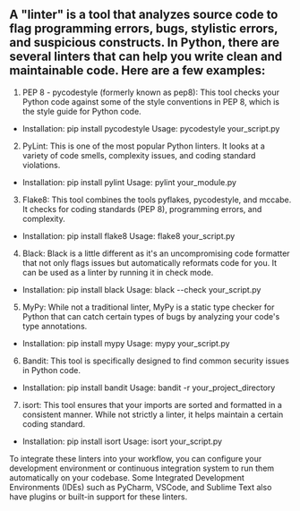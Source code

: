 A "linter" is a tool that analyzes source code to flag programming errors, bugs, stylistic errors, and suspicious constructs. In Python, there are several linters that can help you write clean and maintainable code. Here are a few examples:
-----
1. PEP 8 - pycodestyle (formerly known as pep8): This tool checks your Python code against some of the style conventions in PEP 8, which is the style guide for Python code.

- Installation: pip install pycodestyle Usage: pycodestyle your_script.py

2. PyLint: This is one of the most popular Python linters. It looks at a variety of code smells, complexity issues, and coding standard violations.

- Installation: pip install pylint Usage: pylint your_module.py
3. Flake8: This tool combines the tools pyflakes, pycodestyle, and mccabe. It checks for coding standards (PEP 8), programming errors, and complexity.

- Installation: pip install flake8 Usage: flake8 your_script.py

4. Black: Black is a little different as it's an uncompromising code formatter that not only flags issues but automatically reformats code for you. It can be used as a linter by running it in check mode.

- Installation: pip install black Usage: black --check your_script.py

5. MyPy: While not a traditional linter, MyPy is a static type checker for Python that can catch certain types of bugs by analyzing your code's type annotations.

- Installation: pip install mypy Usage: mypy your_script.py

6. Bandit: This tool is specifically designed to find common security issues in Python code.

- Installation: pip install bandit Usage: bandit -r your_project_directory

7. isort: This tool ensures that your imports are sorted and formatted in a consistent manner. While not strictly a linter, it helps maintain a certain coding standard.

- Installation: pip install isort Usage: isort your_script.py



To integrate these linters into your workflow, you can configure your development environment or continuous integration system to run them automatically on your codebase. Some Integrated Development Environments (IDEs) such as PyCharm, VSCode, and Sublime Text also have plugins or built-in support for these linters.
